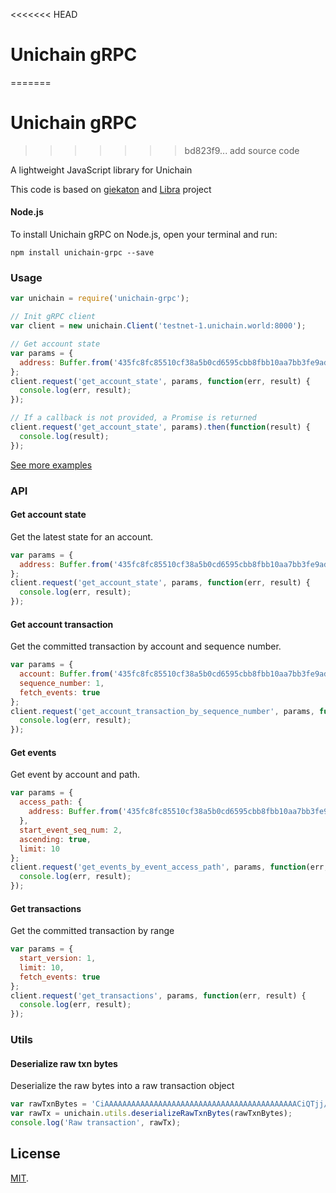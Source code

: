 
<<<<<<< HEAD
# Unichain gRPC <Deprecated>
=======
# Unichain gRPC
>>>>>>> bd823f9... add source code

A lightweight JavaScript library for Unichain

This code is based on [giekaton](https://github.com/giekaton/libra-grpc) and [Libra](https://libra.org) project

#### Node.js
To install Unichain gRPC on Node.js, open your terminal and run:
```
npm install unichain-grpc --save
```

### Usage
```js
var unichain = require('unichain-grpc');

// Init gRPC client
var client = new unichain.Client('testnet-1.unichain.world:8000');

// Get account state
var params = {
  address: Buffer.from('435fc8fc85510cf38a5b0cd6595cbb8fbb10aa7bb3fe9ad9820913ba867f79d4', 'hex')
};
client.request('get_account_state', params, function(err, result) {
  console.log(err, result);
});

// If a callback is not provided, a Promise is returned
client.request('get_account_state', params).then(function(result) {
  console.log(result);
});
```
[See more examples](/test/test.js)

### API

#### Get account state
Get the latest state for an account.

```js
var params = {
  address: Buffer.from('435fc8fc85510cf38a5b0cd6595cbb8fbb10aa7bb3fe9ad9820913ba867f79d4', 'hex')
};
client.request('get_account_state', params, function(err, result) {
  console.log(err, result);
});
```

#### Get account transaction
Get the committed transaction by account and sequence number.

```js
var params = {
  account: Buffer.from('435fc8fc85510cf38a5b0cd6595cbb8fbb10aa7bb3fe9ad9820913ba867f79d4', 'hex'),
  sequence_number: 1,
  fetch_events: true
};
client.request('get_account_transaction_by_sequence_number', params, function(err, result) {
  console.log(err, result);
});
```

#### Get events
Get event by account and path.

```js
var params = {
  access_path: {
    address: Buffer.from('435fc8fc85510cf38a5b0cd6595cbb8fbb10aa7bb3fe9ad9820913ba867f79d4', 'hex')
  },
  start_event_seq_num: 2,
  ascending: true,
  limit: 10
};
client.request('get_events_by_event_access_path', params, function(err, result) {
  console.log(err, result);
});
```

#### Get transactions
Get the committed transaction by range

```js
var params = {
  start_version: 1,
  limit: 10,
  fetch_events: true
};
client.request('get_transactions', params, function(err, result) {
  console.log(err, result);
});
```

### Utils

#### Deserialize raw txn bytes
Deserialize the raw bytes into a raw transaction object

```js
var rawTxnBytes = 'CiAAAAAAAAAAAAAAAAAAAAAAAAAAAAAAAAAAAAAAAAAAACiQTjj/zqDoBRr0AQq/AUxJQlJBVk0KAQAHAUoAAAAGAAAAA1AAAAAGAAAADFYAAAAFAAAADVsAAAAEAAAABV8AAAAzAAAABJIAAAAgAAAAB7IAAAANAAAAAAAAAQACAAMAAQQAAgACBAIDAgQCBjxTRUxGPgxMaWJyYUFjY291bnQJTGlicmFDb2luBG1haW4PbWludF90b19hZGRyZXNzAAAAAAAAAAAAAAAAAAAAAAAAAAAAAAAAAAAAAAAAAAAAAQIABAAMAAwBEQECEiQIARIgGw7O7WUWHZkVsSi1zRwRzkktcCs7ls26I/IZpt1t7qYSChIIAOH1BQAAAAA=';
var rawTx = unichain.utils.deserializeRawTxnBytes(rawTxnBytes);
console.log('Raw transaction', rawTx);
```


## License

[MIT](LICENSE).

